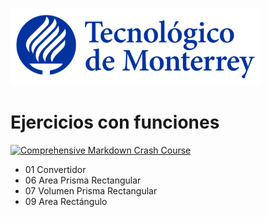 ![Tec de Monterrey](images/logotecmty.png)
# Ejercicios con funciones
[![Comprehensive Markdown Crash Course](https://markdown-videos.deta.dev/youtube/VY448UWAQ_0)](https://www.youtube.com/watch?v=VY448UWAQ_0)


- 01 Convertidor
- 06 Area Prisma Rectangular
- 07 Volumen Prisma Rectangular
- 09 Area Rectángulo

